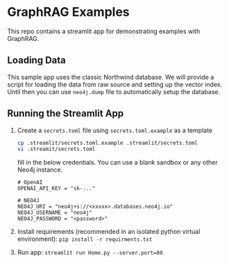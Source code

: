 # GraphRAG Examples
This repo contains a streamlit app for demonstrating examples with GraphRAG.

## Loading Data
This sample app uses the classic Northwind database. We will provide a script for loading the data from raw source and setting up the vector index. Until then you can use `neo4j.dump` file to automatically setup the database. 

## Running the Streamlit App
1. Create a `secrets.toml` file using `secrets.toml.example` as a template
    ```bash
    cp .streamlit/secrets.toml.example .streamlit/secrets.toml
    vi .streamit/secrets.toml
    ```
    fill in the below credentials.  You can use a blank sandbox or any other Neo4j instance.
    ```env
    # OpenAI
    OPENAI_API_KEY = "sk-..."
    
    # NEO4J
    NEO4J_URI = "neo4j+s://<xxxxx>.databases.neo4j.io"
    NEO4J_USERNAME = "neo4j"
    NEO4J_PASSWORD = "<password>"
    ```

2. Install requirements (recommended in an isolated python virtual environment): `pip install -r requirments.txt`
3. Run app: `streamlit run Home.py --server.port=80`

